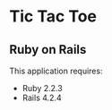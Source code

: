 Tic Tac Toe
================

Ruby on Rails
-------------

This application requires:

- Ruby 2.2.3
- Rails 4.2.4

